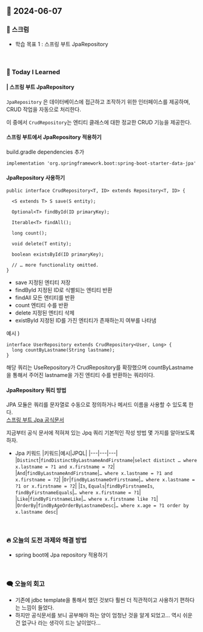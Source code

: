 ## 📆 2024-06-07

### 🔔 스크럼

- 학습 목표 1 : 스프링 부트 JpaRepository

<br/>

### 🚀 Today I Learned

#### | 스프링 부트 JpaRepository

`JpaRepository` 은 데이터베이스에 접근하고 조작하기 위한 인터페이스를 제공하며, CRUD 작업을 자동으로 처리한다.

이 중에서 `CrudRepository`는 엔티티 클래스에 대한 정교한 CRUD 기능을 제공한다.

#### 스프링 부트에서 JpaRepository 적용하기

build.gradle dependencies 추가

```
implementation 'org.springframework.boot:spring-boot-starter-data-jpa'
```


#### JpaRepository 사용하기

```
public interface CrudRepository<T, ID> extends Repository<T, ID> {

  <S extends T> S save(S entity);

  Optional<T> findById(ID primaryKey);

  Iterable<T> findAll();

  long count();

  void delete(T entity);

  boolean existsById(ID primaryKey);

  // … more functionality omitted.
}
```

- save
  지정된 엔티티 저장
- findById
  지정된 ID로 식별되는 엔티티 반환
- findAll
  모든 엔티티를 반환
- count
  엔티티 수를 반환
- delete
  지정된 엔티티 삭제
- existById
  지정된 ID를 가진 엔티티가 존재하는지 여부를 나타냄


예시 )

```
interface UserRepository extends CrudRepository<User, Long> {
  long countByLastname(String lastname);
}
```
해당 쿼리는 UseRepository가 CrudRepository를 확장했으며 countByLastname을 통해서 주어진 lastname을 가진 엔티티 수를 반환하는 쿼리이다.


#### JpaRepository 쿼리 방법

JPA 모듈은 쿼리를 문자열로 수동으로 정의하거나 메서드 이름을 사용할 수 있도록 한다.  
<a href="https://docs.spring.io/spring-data/jpa/reference/jpa/query-methods.html">스프링 부트 Jpa 공식문서</a>


지금부터 공식 문서에 적혀져 있는 Jpq 쿼리 기본적인 작성 방법 몇 가지를 알아보도록 하자.

- Jpa 키워드
  |키워드|예시|JPQL|
  |---|---|---|
  |`Distinct`|`findDistinctByLastnameAndFirstname`|`select distinct …​ where x.lastname = ?1 and x.firstname = ?2`|
  |`And`|`findByLastnameAndFirstname`|`… where x.lastname = ?1 and x.firstname = ?2`|
  |`Or`|`findByLastnameOrFirstname`|`… where x.lastname = ?1 or x.firstname = ?2`|
  |`Is`, `Equals`|`findByFirstnameIs`, `findByFirstnameEquals`|`… where x.firstname = ?1`|
  |`Like`|`findByFirstnameLike`|`… where x.firstname like ?1`|
  |`OrderBy`|`findByAgeOrderByLastnameDesc`|`… where x.age = ?1 order by x.lastname desc`|



<br/>

### 🔥 오늘의 도전 과제와 해결 방법

- spring boot에 Jpa repository 적용하기

<br/>

### 🗨️ 오늘의 회고

<!--
- 오늘의 학습 경험에 대한 자유로운 생각이나 느낀 점을 기록합니다.
- 성공적인 점, 개선해야 할 점, 새롭게 시도하고 싶은 방법 등을 포함할 수 있습니다.-->

- 기존에 jdbc template을 통해서 했던 것보다 훨씬 더 직관적이고 사용하기 편하다는 느낌이 들었다.
- 하지만 공식문서를 보니 공부해야 하는 양이 엄청난 것을 알게 되었고... 역시 쉬운건 없구나 라는 생각이 드는 날이었다...
